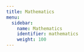```yaml
---
title: Mathematics
menu:
  sidebar:
    name: Mathematics
    identifier: mathematics
    weight: 100
---
```


